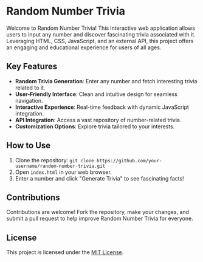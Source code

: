 # Random Number Trivia

Welcome to Random Number Trivia! This interactive web application allows users to input any number and discover fascinating trivia associated with it. Leveraging HTML, CSS, JavaScript, and an external API, this project offers an engaging and educational experience for users of all ages.

## Key Features

- **Random Trivia Generation**: Enter any number and fetch interesting trivia related to it.
- **User-Friendly Interface**: Clean and intuitive design for seamless navigation.
- **Interactive Experience**: Real-time feedback with dynamic JavaScript integration.
- **API Integration**: Access a vast repository of number-related trivia.
- **Customization Options**: Explore trivia tailored to your interests.

## How to Use

1. Clone the repository: `git clone https://github.com/your-username/random-number-trivia.git`
2. Open `index.html` in your web browser.
3. Enter a number and click "Generate Trivia" to see fascinating facts!

## Contributions

Contributions are welcome! Fork the repository, make your changes, and submit a pull request to help improve Random Number Trivia for everyone.

## License

This project is licensed under the [MIT License](LICENSE).
